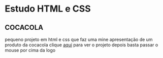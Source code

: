 <h1>Estudo HTML e CSS</h1>
  <h2>COCACOLA</h2>
    <p> pequeno projeto em html e css que faz uma mine apresentação de um produto da cocacola clique <a href="https://yt4l0.github.io/cocacola/">aqui</a> para ver o projeto depois basta passar o mouse por cima da logo</p>
    
